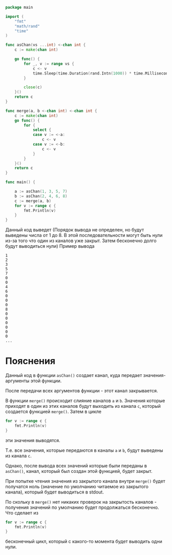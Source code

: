 ```go
package main

import (
	"fmt"
	"math/rand"
	"time"
)

func asChan(vs ...int) <-chan int {
	c := make(chan int)

	go func() {
		for _, v := range vs {
			c <- v
			time.Sleep(time.Duration(rand.Intn(1000)) * time.Millisecond)
		}

		close(c)
	}()
	return c
}

func merge(a, b <-chan int) <-chan int {
	c := make(chan int)
	go func() {
		for {
			select {
			case v := <-a:
				c <- v
			case v := <-b:
				c <- v
			}
		}
	}()
	return c
}

func main() {

	a := asChan(1, 3, 5, 7)
	b := asChan(2, 4, 6, 8)
	c := merge(a, b)
	for v := range c {
		fmt.Println(v)
	}
}

```
Данный код выведет (Порядок вывода не определен, но будут выведены числа от 1 до 8. В этой последовательности могут быть нули из-за того что один из каналов уже закрыт. Затем бесконечно долго будут выводиться нули)
Пример вывода
```
1
2
3
5
7
0
0
4
6
0
0
0
8
0
0
0
0
0
0
...
```
# Пояснения
Данный код в функции `asChan()` создает канал, куда передает значения-аргументы этой функции.

После передачи всех аргументов функции - этот канал закрывается.

В функции `merge()` происходит слияние каналов `a` и `b`. Значения которые приходят в один из этих каналов будут выходить из канала `c`, который создается функцией `merge()`.
Затем в цикле 
```go
for v := range c {
	fmt.Println(v)
}
```
эти значения выводятся.

Т.е. все значения, которые передаются в каналы `a` и `b`, будут выведены из канала `c`.

Однако, после вывода всех значений которые были переданы в `asChan()`, канал, который был создан этой функцией, будет закрыт.

При попытке чтения значения из закрытого канала внутри `merge()` будет получатся ноль (значение по умолчанию читаемое из закрытого канала), который будет выводиться в stdout.

По скольку в `merge()` нет никаких проверок на закрытость каналов - получения значений по умолчанию будет продолжаться бесконечно. Что сделает из 
```go
for v := range c {
	fmt.Println(v)
}
```
бесконечный цикл, который с какого-то момента будет выводить одни нули.